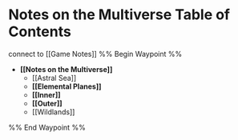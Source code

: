 # Notes on the Multiverse Table of Contents
connect to [[Game Notes]]
%% Begin Waypoint %%
- **[[Notes on the Multiverse]]**
	- [[Astral Sea]]
	- **[[Elemental Planes]]**
	- **[[Inner]]**
	- **[[Outer]]**
	- [[Wildlands]]

%% End Waypoint %%